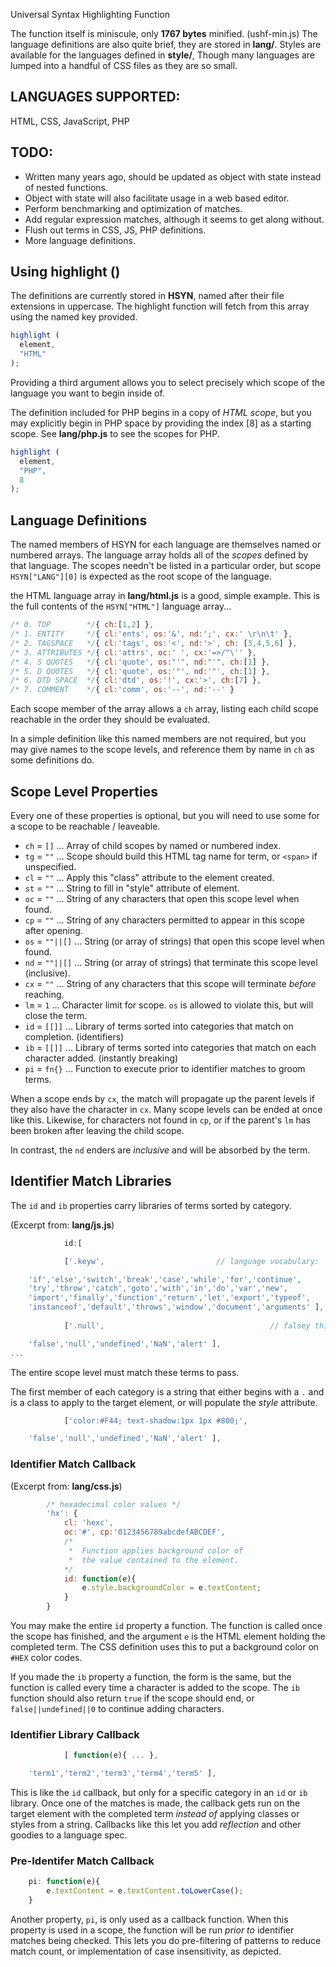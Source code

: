 Universal Syntax Highlighting Function

The function itself is miniscule, only **1767 bytes** minified. (ushf-min.js)
The language definitions are also quite brief, they are stored in **lang/**.
Styles are available for the languages defined in **style/**,
Though many languages are lumped into a handful of CSS files as they are so
small.

## LANGUAGES SUPPORTED:

HTML, CSS, JavaScript, PHP

## TODO:

* Written many years ago, should be updated as object with state instead of nested functions.
* Object with state will also facilitate usage in a web based editor.
* Perform benchmarking and optimization of matches.
* Add regular expression matches, although it seems to get along without.
* Flush out terms in CSS, JS, PHP definitions.
* More language definitions.

## Using highlight ()

The definitions are currently stored in **HSYN**, named after their file extensions in uppercase.
The highlight function will fetch from this array using the named key provided.

```javascript
highlight (
  element,
  "HTML"
);
```

Providing a third argument allows you to select precisely which scope of the language you want to begin inside of. 

The definition included for PHP begins in a copy of *HTML scope*, but you may explicitly begin in PHP space by providing the index [8] as a starting scope.
See **lang/php.js** to see the scopes for PHP.

```javascript
highlight (
  element,
  "PHP",
  8
);
```

## Language Definitions

The named members of HSYN for each language are themselves named or numbered arrays. The language array holds all of the *scopes* defined by that language. The scopes needn't be listed in a particular order, but scope `HSYN["LANG"][0]` is expected as the root scope of the language.

the HTML language array in **lang/html.js** is a good, simple example. This is the full contents of the `HSYN["HTML"]` language array...

```javascript
/* 0. TOP        */{ ch:[1,2] },
/* 1. ENTITY     */{ cl:'ents', os:'&', nd:';', cx:' \r\n\t' },
/* 2. TAGSPACE   */{ cl:'tags', os:'<', nd:'>', ch: [3,4,5,6] },
/* 3. ATTRIBUTES */{ cl:'attrs', oc:' ', cx:'=>/"\'' },
/* 4. S QUOTES   */{ cl:'quote', os:"'", nd:"'", ch:[1] },
/* 5. D QUOTES   */{ cl:'quote', os:'"', nd:'"', ch:[1] },
/* 6. DTD SPACE  */{ cl:'dtd', os:'!', cx:'>', ch:[7] },
/* 7. COMMENT    */{ cl:'comm', os:'--', nd:'--' }
```

Each scope member of the array allows a `ch` array, listing each child scope reachable in the order they should be evaluated.

In a simple definition like this named members are not required, but you may give names to the scope levels, and reference them by name in `ch` as some definitions do.

## Scope Level Properties

Every one of these properties is optional, but you will need to use some for a scope to be reachable / leaveable.

* `ch` = `[]` ... Array of child scopes by named or numbered index.
* `tg` = `""` ... Scope should build this HTML tag name for term, or `<span>` if unspecified.
* `cl` = `""` ... Apply this "class" attribute to the element created.
* `st` = `""` ... String to fill in "style" attribute of element.
* `oc` = `""` ... String of any characters that open this scope level when found.
* `cp` = `""` ... String of any characters permitted to appear in this scope after opening.
* `os` = `""||[]` ... String (or array of strings) that open this scope level when found.
* `nd` = `""||[]` ... String (or array of strings) that terminate this scope level (inclusive).
* `cx` = `""` ... String of any characters that this scope will terminate *before* reaching.
* `lm` = `1` ... Character limit for scope. `os` is allowed to violate this, but will close the term.
* `id` = `[[]]` ... Library of terms sorted into categories that match on completion. (identifiers)
* `ib` = `[[]]` ... Library of terms sorted into categories that match on each character added. (instantly breaking)
* `pi` = `fn{}` ... Function to execute prior to identifier matches to groom terms.

When a scope ends by `cx`, the match will propagate up the parent levels if they also have the character in `cx`. Many scope levels can be ended at once like this. Likewise, for characters not found in `cp`, or if the parent's `lm` has been broken after leaving the child scope.

In contrast, the `nd` enders are *inclusive* and will be absorbed by the term.

## Identifier Match Libraries

The `id` and `ib` properties carry libraries of terms sorted by category.

(Excerpt from: **lang/js.js**)

```javascript
            id:[ 

            ['.keyw',                 		  // language vocabulary:

    'if','else','switch','break','case','while','for','continue',
    'try','throw','catch','goto','with','in','do','var','new',
    'import','finally','function','return','let','export','typeof',
    'instanceof','default','throws','window','document','arguments' ],
    
            ['.null', 								      // falsey things:

    'false','null','undefined','NaN','alert' ],
...
```

The entire scope level must match these terms to pass.

The first member of each category is a string that either begins with a `.` and is a class to apply to the target element, or will populate the *style* attribute.

```javascript
            ['color:#F44; text-shadow:1px 1px #800;',

    'false','null','undefined','NaN','alert' ],
```

### Identifier Match Callback

(Excerpt from: **lang/css.js**)

```javascript
		/* hexadecimal color values */
		'hx': {
			cl: 'hexc', 
			oc:'#', cp:'0123456789abcdefABCDEF', 
			/*
			 *	Function applies background color of 
			 *	the value contained to the element.
			*/
			id: function(e){
				e.style.backgroundColor = e.textContent;
			}
		}
```

You may make the entire `id` property a function. The function is called once the scope has finished, and the argument `e` is the HTML element holding the completed term. The CSS definition uses this to put a background color on `#HEX` color codes.

If you made the `ib` property a function, the form is the same, but the function is called every time a character is added to the scope. The `ib` function should also return `true` if the scope should end, or `false||undefined||0` to continue adding characters.

### Identifier Library Callback

```javascript
            [ function(e){ ... },

    'term1','term2','term3','term4','term5' ],
```

This is like the `id` callback, but only for a specific category in an `id` or `ib` library. Once one of the matches is made, the callback gets run on the target element with the completed term *instead of* applying classes or styles from a string. Callbacks like this let you add *reflection* and other goodies to a language spec.

### Pre-Identifer Match Callback

```javascript
	pi: function(e){
		e.textContent = e.textContent.toLowerCase();
	}
```

Another property, `pi`, is only used as a callback function. When this property is used in a scope, the function will be run *prior to* identifier matches being checked. This lets you do pre-filtering of patterns to reduce match count, or implementation of case insensitivity, as depicted.




